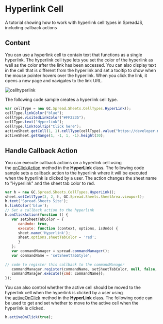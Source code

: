 # Hyperlink Cell

A tutorial showing how to work with hyperlink cell types in SpreadJS, including callback actions

## Content

You can use a hyperlink cell to contain text that functions as a single hyperlink. The hyperlink cell type lets you set the color of the hyperlink as well as the color after the link has been accessed. You can also display text in the cell that is different from the hyperlink and set a tooltip to show when the mouse pointer hovers over the hyperlink.
When you click the link, it opens a new page and navigates to the link URL.

![cellhyperlink](/DOCUMENT_SITE_LINK_PREFIX_HERE/document-site-files/images/ef9b66d1-0ae2-4e94-b8cb-f9f893aacc8d/cellhyperlink.7b242c.png)

The following code sample creates a hyperlink cell type.

```javascript
var cellType = new GC.Spread.Sheets.CellTypes.HyperLink();
cellType.linkColor("blue");
cellType.visitedLinkColor("#FF2235");
cellType.text("Hyperlink");
cellType.linkToolTip("Click here");
activeSheet.getCell(1, 1).cellType(cellType).value("https://developer.mescius.com/");
activeSheet.getRange(1, -1, 1, -1).height(30);
```

## Handle Callback Action

You can execute callback actions on a hyperlink cell using the [onClickAction](gcdocsite__documentlink?toc-item-id=f385951c-a3e5-4b3b-b328-c9b194cadbe5#onClickAction) method in the **HyperLink** class.
The following code sample sets a callback action to the hyperlink where it will be executed when the hyperlink is clicked by a user. The action changes the sheet name to "Hyperlink" and the sheet tab color to red.

```javascript
var h = new GC.Spread.Sheets.CellTypes.HyperLink();
sheet.setCellType(3, 2, h, GC.Spread.Sheets.SheetArea.viewport);
h.text('Spread.Sheets Site');
h.linkColor('blue');
// Set a callback action to the hyperlink
h.onClickAction(function () {
   var setSheetTabColor = {
      canUndo: true,
      execute: function (context, options, isUndo) {
      sheet.name('Hyperlink');
      sheet.options.sheetTabColor = 'red';
      }
   };
   var commandManager = spread.commandManager();
   var commandName = 'setSheetTabStyle';
   
// code to register this callback to the commandManager
   commandManager.register(commandName, setSheetTabColor, null, false, false, false, false);
   commandManager.execute({cmd: commandName});
});
```

You can also control whether the active cell should be moved to the hyperlink cell when the hyperlink is clicked by a user using the [activeOnClick](gcdocsite__documentlink?toc-item-id=f385951c-a3e5-4b3b-b328-c9b194cadbe5#activeOnClick) method in the **HyperLink** class.
The following code can be used to get and set whether to move to the active cell when the hyperlink is clicked.

```javascript
h.activeOnClick(true);
```